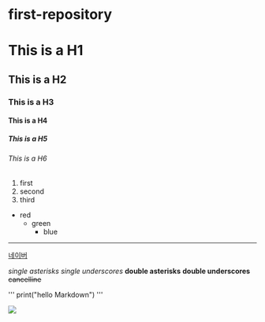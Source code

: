 # first-repository
# This is a H1
## This is a H2
### This is a H3
#### This is a H4
##### This is a H5
###### This is a H6

1. first
2. second
3. third

- red
    - green
        - blue

---

[네이버](http://www.naver.com)

*single asterisks*
_single underscores_
**double asterisks**
__double underscores__
~~cancelline~~

'''
print("hello Markdown")
'''

<img src="https://thumbnews.nateimg.co.kr/view610///news.nateimg.co.kr/orgImg/pt/2023/02/27/202302270952770046_63fbfeeddcf2c.jpg"></img>